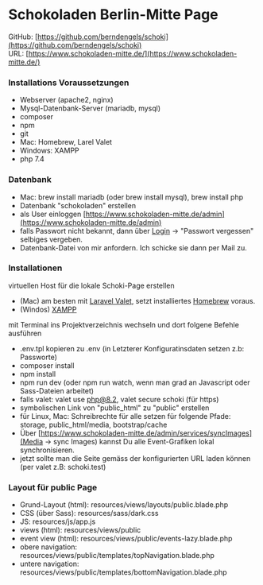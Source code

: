 # Schokoladen Berlin-Mitte Page
GitHub: [https://github.com/berndengels/schoki](https://github.com/berndengels/schoki)  
URL: [https://www.schokoladen-mitte.de/](https://www.schokoladen-mitte.de/)

### Installations Voraussetzungen
- Webserver (apache2, nginx)
- Mysql-Datenbank-Server (mariadb, mysql)
- composer
- npm
- git
- Mac: Homebrew, Larel Valet
- Windows: XAMPP
- php 7.4

### Datenbank
- Mac: brew install mariadb (oder brew install mysql), brew install php 
- Datenbank "schokoladen" erstellen
- als User einloggen [https://www.schokoladen-mitte.de/admin](https://www.schokoladen-mitte.de/admin)
- falls Passwort nicht bekannt, dann über [Login](https://www.schokoladen-mitte.de/login) -> "Passwort vergessen" selbiges vergeben.  
- Datenbank-Datei von mir anfordern. Ich schicke sie dann per Mail zu.

### Installationen
virtuellen Host für die lokale Schoki-Page erstellen 
- (Mac) am besten mit [Laravel Valet](https://laravel.com/docs/10.x/valet), setzt installiertes [Homebrew](https://brew.sh/de/) voraus.
- (Windos) [XAMPP](https://sourceforge.net/projects/xampp/files/XAMPP%20Windows/8.2.12/xampp-windows-x64-8.2.12-0-VS16-installer.exe/download)

mit Terminal ins Projektverzeichnis wechseln und dort folgene Befehle ausführen
- .env.tpl kopieren zu .env (in Letzterer Konfiguratinsdaten setzen z.b: Passworte) 
- composer install
- npm install
- npm run dev (oder npm run watch, wenn man grad an Javascript oder Sass-Dateien arbeitet)
- falls valet: valet use php@8.2, valet secure schoki (für https)
- symbolischen Link von "public_html" zu "public" erstellen
- für Linux, Mac: Schreibrechte für alle setzen für folgende Pfade: storage, public_html/media, bootstrap/cache
- Über [https://www.schokoladen-mitte.de/admin/services/syncImages](Media -> sync Images) kannst Du alle Event-Grafiken lokal synchronisieren.
- jetzt sollte man die Seite gemäss der konfigurierten URL laden können (per valet z.B: schoki.test)

### Layout für public Page
- Grund-Layout (html): resources/views/layouts/public.blade.php
- CSS (über Sass): resources/sass/dark.css
- JS: resources/js/app.js 
- views (html): resources/views/public
- event view (html): resources/views/public/events-lazy.blade.php
- obere navigation: resources/views/public/templates/topNavigation.blade.php
- untere navigation: resources/views/public/templates/bottomNavigation.blade.php